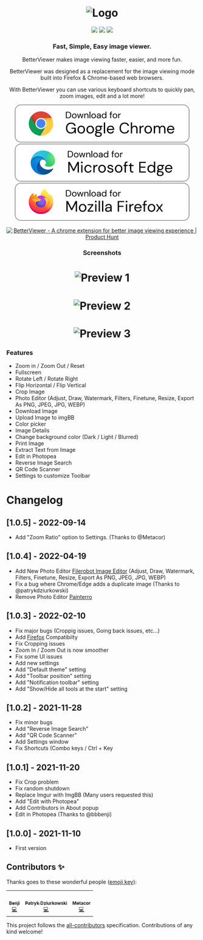 <h1 align="center">
    <img src="https://user-images.githubusercontent.com/12462188/141027406-7d2fecc5-0a4c-4389-adac-5cf9f7f317f3.png" alt="Logo" width="200">
</h1>

<div align="center">
            <img src="https://img.shields.io/github/release/Ademking/BetterViewer?style=for-the-badge&sort=semver">
            <img src="https://img.shields.io/github/stars/Ademking/BetterViewer?style=for-the-badge&sort=semver">
            <img src="https://img.shields.io/chrome-web-store/rating/llcpfkbjgkpmapiidpnohffjmmnhpmpb?style=for-the-badge">
</div>

<h3 align="center">
    Fast, Simple, Easy image viewer.
</h3>

<p align="center">BetterViewer makes image viewing faster, easier, and more fun.</p>

<p align="center">BetterViewer was designed as a replacement for the image viewing mode built into Firefox & Chrome-based web browsers.</p>

<p align="center">With BetterViewer you can use various keyboard shortcuts to quickly pan, zoom images, edit and a lot more!</p>

<p align="center">    
   <a href="https://chrome.google.com/webstore/detail/betterviewer/llcpfkbjgkpmapiidpnohffjmmnhpmpb"><img src="./images/download-chrome.svg"></a>
   <a href="https://microsoftedge.microsoft.com/addons/detail/betterviewer/jfladbainajdjpmdjpgndbgmkgibeddg"><img src="./images/edge.svg"></a>
   <a href="https://addons.mozilla.org/en-US/firefox/addon/betterviewer"><img src="./images/firefox.svg"></a>
</p>

<p align="center">
    <a href="https://www.producthunt.com/posts/betterviewer?utm_source=badge-featured&utm_medium=badge&utm_souce=badge-betterviewer" target="_blank"><img src="https://api.producthunt.com/widgets/embed-image/v1/featured.svg?post_id=319881&theme=light" alt="BetterViewer - A chrome extension for better image viewing experience | Product Hunt" style="width: 250px; height: 54px;" width="250" height="54" /></a>
</p>

<h3 align="center">
   Screenshots
</h3>

<h1 align="center">
    <img src="https://user-images.githubusercontent.com/12462188/141027643-e478175a-6c4f-41ec-b9dd-c0c8b754f703.png" alt="Preview 1">
</h1>

<h1 align="center">
    <img src="https://user-images.githubusercontent.com/12462188/141027869-8c955f5b-241b-4155-811c-4fde4f456fa6.png" alt="Preview 2">
</h1>

<h1 align="center">
  <img src="https://user-images.githubusercontent.com/12462188/141028090-4edbe30e-284a-4ce4-b1fc-e2a41f6f7bdf.png" alt="Preview 3">
</h1>

### Features

- Zoom in / Zoom Out / Reset
- Fullscreen
- Rotate Left / Rotate Right
- Flip Horizontal / Flip Vertical
- Crop Image
- Photo Editor (Adjust, Draw, Watermark, Filters, Finetune, Resize, Export As PNG, JPEG, JPG, WEBP)
- Download Image
- Upload Image to imgBB
- Color picker
- Image Details
- Change background color (Dark / Light / Blurred)
- Print Image
- Extract Text from Image
- Edit in Photopea
- Reverse Image Search
- QR Code Scanner
- Settings to customize Toolbar

# Changelog

## [1.0.5] - 2022-09-14
- Add "Zoom Ratio" option to Settings. (Thanks to @Metacor)

## [1.0.4] - 2022-04-19

- Add New Photo Editor [Filerobot Image Editor](https://scaleflex.github.io/filerobot-image-editor/) (Adjust, Draw, Watermark, Filters, Finetune, Resize, Export As PNG, JPEG, JPG, WEBP)
- Fix a bug where Chrome/Edge adds a duplicate image (Thanks to @patrykdziurkowski)
- Remove Photo Editor [Painterro](https://github.com/devforth/painterro)

## [1.0.3] - 2022-02-10

- Fix major bugs (Croppig issues, Going back issues, etc...)
- Add [Firefox](https://addons.mozilla.org/en-US/firefox/addon/betterviewer) Compatibilty
- Fix Cropping issues
- Zoom In / Zoom Out is now smoother
- Fix some UI issues
- Add new settings
- Add "Default theme" setting
- Add "Toolbar position" setting
- Add "Notification toolbar" setting
- Add "Show/Hide all tools at the start" setting

## [1.0.2] - 2021-11-28

- Fix minor bugs
- Add "Reverse Image Search"
- Add "QR Code Scanner"
- Add Settings window
- Fix Shortcuts (Combo keys / Ctrl + Key

## [1.0.1] - 2021-11-20

- Fix Crop problem
- Fix random shutdown
- Replace Imgur with ImgBB (Many users requested this)
- Add "Edit with Photopea"
- Add Contributors in About popup
- Edit in Photopea (Thanks to @bbbenji)

## [1.0.0] - 2021-11-10

- First version

## Contributors ✨

Thanks goes to these wonderful people ([emoji key](https://allcontributors.org/docs/en/emoji-key)):

<!-- ALL-CONTRIBUTORS-LIST:START - Do not remove or modify this section -->
<!-- prettier-ignore-start -->
<!-- markdownlint-disable -->
<table>
  <tr>
    <td align="center"><a href="https://github.com/bbbenji"><img src="https://avatars.githubusercontent.com/u/1678118?v=4?s=100" width="100px;" alt=""/><br /><sub><b>Benji</b></sub></a><br /><a href="https://github.com/Ademking/BetterViewer/commits?author=bbbenji" title="Code">💻</a></td>     
     <td align="center"><a href="https://github.com/patrykdziurkowski"><img src="https://avatars.githubusercontent.com/u/58700826?v=4?s=100" width="100px;" alt=""/><br /><sub><b>Patryk Dziurkowski</b></sub></a><br /><a href="https://github.com/Ademking/BetterViewer/commits?author=patrykdziurkowski" title="Code">💻</a></td>
     <td align="center"><a href="https://github.com/metacor"><img src="https://avatars.githubusercontent.com/u/35663695?v=4" width="100px;" alt=""/><br /><sub><b>Metacor</b></sub></a><br /><a href="https://github.com/Ademking/BetterViewer/commits?author=Metacor" title="Code">💻</a></td>
  </tr>
</table>

<!-- markdownlint-restore -->
<!-- prettier-ignore-end -->

<!-- ALL-CONTRIBUTORS-LIST:END -->

This project follows the [all-contributors](https://github.com/all-contributors/all-contributors) specification. Contributions of any kind welcome!
